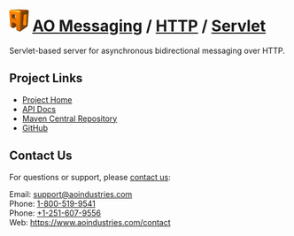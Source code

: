 # [<img src="ao-logo.png" alt="AO Logo" width="35" height="40">](https://www.aoindustries.com/) [AO Messaging](https://www.aoindustries.com/ao-messaging/) / [HTTP](https://www.aoindustries.com/ao-messaging/http/) / [Servlet](https://www.aoindustries.com/ao-messaging/http/servlet/)
Servlet-based server for asynchronous bidirectional messaging over HTTP.

## Project Links
* [Project Home](https://www.aoindustries.com/ao-messaging/http/servlet/)
* [API Docs](https://www.aoindustries.com/ao-messaging/http/servlet/apidocs/)
* [Maven Central Repository](https://search.maven.org/#search%7Cgav%7C1%7Cg:%22com.aoindustries%22%20AND%20a:%22ao-messaging-http-servlet%22)
* [GitHub](https://github.com/aoindustries/ao-messaging-http-servlet)

## Contact Us
For questions or support, please [contact us](https://www.aoindustries.com/contact):

Email: [support@aoindustries.com](mailto:support@aoindustries.com)  
Phone: [1-800-519-9541](tel:1-800-519-9541)  
Phone: [+1-251-607-9556](tel:+1-251-607-9556)  
Web: https://www.aoindustries.com/contact
